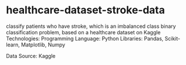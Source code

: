 # healthcare-dataset-stroke-data
classify patients who have stroke, which is an imbalanced class binary classification problem, based on a healthcare dataset on Kaggle
Technologies:
Programming Language: Python
Libraries: Pandas, Scikit-learn, Matplotlib, Numpy

Data Source:
Kaggle
